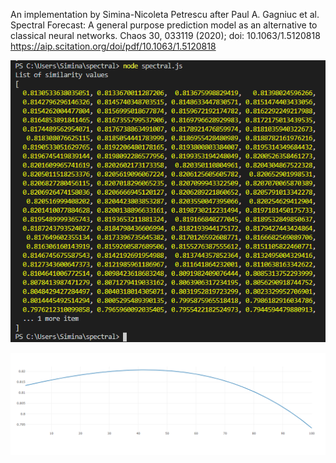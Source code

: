 An implementation by Simina-Nicoleta Petrescu after Paul A. Gagniuc et al. Spectral Forecast: A general purpose prediction model as an alternative to classical neural networks. Chaos 30, 033119 (2020); doi: 10.1063/1.5120818 https://aip.scitation.org/doi/pdf/10.1063/1.5120818

![Image1](https://github.com/simina8398/Spectral-Forecast/blob/master/List%20of%20similarity%20values.PNG)

![Image2](https://github.com/simina8398/Spectral-Forecast/blob/master/List%20of%20similarity%20values%20-%20plot.PNG)

